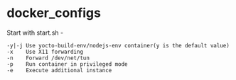 # docker_configs

Start with start.sh -
```shell
-y|-j Use yocto-build-env/nodejs-env container(y is the default value)
-x    Use X11 forwarding
-n    Forward /dev/net/tun
-p    Run container in privileged mode
-e    Execute additional instance
```